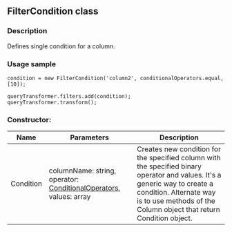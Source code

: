 ## FilterCondition class
### Description
Defines single condition for a column.

### Usage sample
    condition = new FilterCondition('column2', conditionalOperators.equal, [10]);

    queryTransformer.filters.add(condition);
    queryTransformer.transform();

### Constructor:
Name         | Parameters    | Description
------------ | ------------- | -------------
Condition | columnName: string, operator: [ConditionalOperators](/docs/ConditionalOperators.md), values: array | Creates new condition for the specified column with the specified binary operator and values. It's a generic way to create a condition. Alternate way is to use methods of the Column object that return Condition object.
